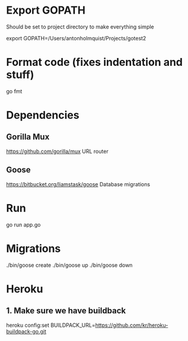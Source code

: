 
# Export GOPATH
Should be set to project directory to make everything simple

export GOPATH=/Users/antonholmquist/Projects/gotest2

# Format code (fixes indentation and stuff)
go fmt

# Dependencies

## Gorilla Mux
https://github.com/gorilla/mux
URL router

## Goose
https://bitbucket.org/liamstask/goose
Database migrations

# Run
go run app.go

# Migrations

./bin/goose create <name>
./bin/goose up
./bin/goose down

# Heroku

## 1. Make sure we have buildback
heroku config:set BUILDPACK_URL=https://github.com/kr/heroku-buildpack-go.git
